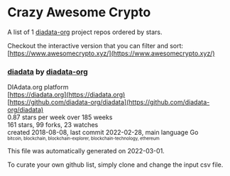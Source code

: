 # Crazy Awesome Crypto
A list of 1 [diadata-org](https://github.com/diadata-org) project repos ordered by stars.  

Checkout the interactive version that you can filter and sort: 
[https://www.awesomecrypto.xyz/](https://www.awesomecrypto.xyz/)  


### [diadata](https://github.com/diadata-org/diadata) by [diadata-org](https://github.com/diadata-org)  
DIAdata.org platform  
[https://diadata.org](https://diadata.org)  
[https://github.com/diadata-org/diadata](https://github.com/diadata-org/diadata)  
0.87 stars per week over 185 weeks  
161 stars, 99 forks, 23 watches  
created 2018-08-08, last commit 2022-02-28, main language Go  
<sub><sup>bitcoin, blockchain, blockchain-explorer, blockchain-technology, ethereum</sup></sub>


This file was automatically generated on 2022-03-01.  

To curate your own github list, simply clone and change the input csv file.  